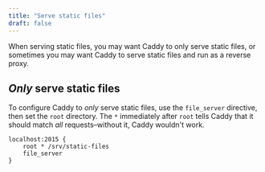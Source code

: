 ```yaml
---
title: "Serve static files"
draft: false
---
```


When serving static files, you may want Caddy to only serve static files, or sometimes you may want Caddy to serve static files and run as a reverse proxy.

## _Only_ serve static files

To configure Caddy to _only_ serve static files, use the `file_server` directive, then set the `root` directory. The `*` immediately after `root` tells Caddy that it should match _all_ requests&ndash;without it, Caddy wouldn't work.

```Caddyfile
localhost:2015 {
	root * /srv/static-files
	file_server
}
```
